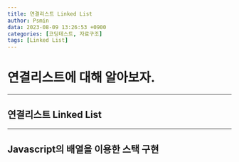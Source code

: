 ```yaml
---
title: 연결리스트 Linked List
author: Psmin
data: 2023-08-09 13:26:53 +0900
categories: [코딩테스트, 자료구조]
tags: [Linked List]
---
```


# 연결리스트에 대해 알아보자.

---

## 연결리스트 Linked List

---

## Javascript의 배열을 이용한 스택 구현
